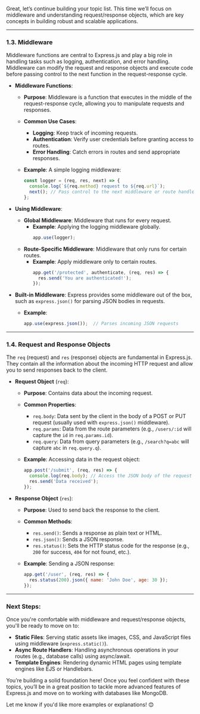 Great, let’s continue building your topic list. This time we’ll focus on middleware and understanding request/response objects, which are key concepts in building robust and scalable applications.

---

### **1.3. Middleware**
Middleware functions are central to Express.js and play a big role in handling tasks such as logging, authentication, and error handling. Middleware can modify the request and response objects and execute code before passing control to the next function in the request-response cycle.

- **Middleware Functions**:  
  - **Purpose**: Middleware is a function that executes in the middle of the request-response cycle, allowing you to manipulate requests and responses.
  - **Common Use Cases**:
    - **Logging**: Keep track of incoming requests.
    - **Authentication**: Verify user credentials before granting access to routes.
    - **Error Handling**: Catch errors in routes and send appropriate responses.
  
  - **Example**: A simple logging middleware:
    ```javascript
    const logger = (req, res, next) => {
      console.log(`${req.method} request to ${req.url}`);
      next(); // Pass control to the next middleware or route handler
    };
    ```

- **Using Middleware**:
  - **Global Middleware**: Middleware that runs for every request.
    - **Example**: Applying the logging middleware globally.
      ```javascript
      app.use(logger);
      ```
  - **Route-Specific Middleware**: Middleware that only runs for certain routes.
    - **Example**: Apply middleware only to certain routes.
      ```javascript
      app.get('/protected', authenticate, (req, res) => {
        res.send('You are authenticated!');
      });
      ```
  
- **Built-in Middleware**: Express provides some middleware out of the box, such as `express.json()` for parsing JSON bodies in requests.
  - **Example**:
    ```javascript
    app.use(express.json());  // Parses incoming JSON requests
    ```

---

### **1.4. Request and Response Objects**
The `req` (request) and `res` (response) objects are fundamental in Express.js. They contain all the information about the incoming HTTP request and allow you to send responses back to the client.

- **Request Object** (`req`):
  - **Purpose**: Contains data about the incoming request.
  - **Common Properties**:
    - `req.body`: Data sent by the client in the body of a POST or PUT request (usually used with `express.json()` middleware).
    - `req.params`: Data from the route parameters (e.g., `/users/:id` will capture the `id` in `req.params.id`).
    - `req.query`: Data from query parameters (e.g., `/search?q=abc` will capture `abc` in `req.query.q`).
  
  - **Example**: Accessing data in the request object:
    ```javascript
    app.post('/submit', (req, res) => {
      console.log(req.body); // Access the JSON body of the request
      res.send('Data received');
    });
    ```

- **Response Object** (`res`):
  - **Purpose**: Used to send back the response to the client.
  - **Common Methods**:
    - `res.send()`: Sends a response as plain text or HTML.
    - `res.json()`: Sends a JSON response.
    - `res.status()`: Sets the HTTP status code for the response (e.g., `200` for success, `404` for not found, etc.).
  
  - **Example**: Sending a JSON response:
    ```javascript
    app.get('/user', (req, res) => {
      res.status(200).json({ name: 'John Doe', age: 30 });
    });
    ```

---

### **Next Steps:**
Once you're comfortable with middleware and request/response objects, you'll be ready to move on to:

- **Static Files**: Serving static assets like images, CSS, and JavaScript files using middleware (`express.static()`).
- **Async Route Handlers**: Handling asynchronous operations in your routes (e.g., database calls) using async/await.
- **Template Engines**: Rendering dynamic HTML pages using template engines like EJS or Handlebars.

You’re building a solid foundation here! Once you feel confident with these topics, you’ll be in a great position to tackle more advanced features of Express.js and move on to working with databases like MongoDB.

Let me know if you'd like more examples or explanations! 😊